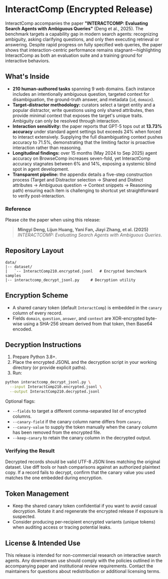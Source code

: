 # InteractComp (Encrypted Release)

InteractComp accompanies the paper **"INTERACTCOMP: Evaluating Search Agents with Ambiguous Queries"** (Deng et al., 2025). The benchmark targets a capability gap in modern search agents: recognizing ambiguity, asking clarifying questions, and only then executing retrieval or answering. Despite rapid progress on fully specified web queries, the paper shows that interaction-centric performance remains stagnant—highlighting InteractComp as both an evaluation suite and a training ground for interactive behaviors.

## What's Inside
- **210 human-authored tasks** spanning 9 web domains. Each instance includes an intentionally ambiguous question, targeted context for disambiguation, the ground-truth answer, and metadata (`id`, `domain`).
- **Target-distractor methodology:** curators select a target entity and a popular distractor, write questions using only shared attributes, then provide minimal context that exposes the target's unique traits. Ambiguity can only be resolved through interaction.
- **Interaction sensitivity:** the paper reports that GPT-5 tops out at **13.73% accuracy** under standard agent settings but exceeds 24% when forced to interact extensively. Supplying the full disambiguating context pushes accuracy to 71.5%, demonstrating that the limiting factor is proactive interaction rather than reasoning.
- **Longitudinal findings:** over 15 months (May 2024 to Sep 2025) agent accuracy on BrowseComp increases seven-fold, yet InteractComp accuracy stagnates between 6% and 14%, exposing a systemic blind spot in agent development.
- **Transparent pipeline:** the appendix details a five-step construction process (Target and Distractor selection -> Shared and Distinct attributes -> Ambiguous question -> Context snippets -> Reasoning path) ensuring each item is challenging to shortcut yet straightforward to verify post-interaction.

### Reference
Please cite the paper when using this release:

> **Mingyi Deng, Lijun Huang, Yani Fan, Jiayi Zhang, et al. (2025)**  
> *INTERACTCOMP: Evaluating Search Agents with Ambiguous Queries*.

## Repository Layout

```
data/
|-- dataset/
|   `-- InteractComp210.encrypted.jsonl   # Encrypted benchmark samples 
|-- interactcomp_decrypt_jsonl.py     # Decryption utility
```

## Encryption Scheme
- A shared canary token (default `InteractComp`) is embedded in the `canary` column of every record.
- Fields `domain`, `question`, `answer`, and `context` are XOR-encrypted byte-wise using a SHA-256 stream derived from that token, then Base64 encoded.

## Decryption Instructions

1. Prepare Python 3.8+.
2. Place the encrypted JSONL and the decryption script in your working directory (or provide explicit paths).
3. Run:

```bash
python interactcomp_decrypt_jsonl.py \
  --input InteractComp210.encrypted.jsonl \
  --output InteractComp210.decrypted.jsonl
```

Optional flags:
- `--fields` to target a different comma-separated list of encrypted columns.
- `--canary-field` if the canary column name differs from `canary`.
- `--canary-value` to supply the token manually when the canary column has been removed from the encrypted file.
- `--keep-canary` to retain the canary column in the decrypted output.

### Verifying the Result
Decrypted records should be valid UTF-8 JSON lines matching the original dataset. Use diff tools or hash comparisons against an authorized plaintext copy. If a record fails to decrypt, confirm that the canary value you used matches the one embedded during encryption.

## Token Management
- Keep the shared canary token confidential if you want to avoid casual decryption. Rotate it and regenerate the encrypted release if exposure is suspected.
- Consider producing per-recipient encrypted variants (unique tokens) when auditing access or tracing potential leaks.

## License & Intended Use
This release is intended for non-commercial research on interactive search agents. Any downstream use should comply with the policies outlined in the accompanying paper and institutional review requirements. Contact the maintainers for questions about redistribution or additional licensing terms.
